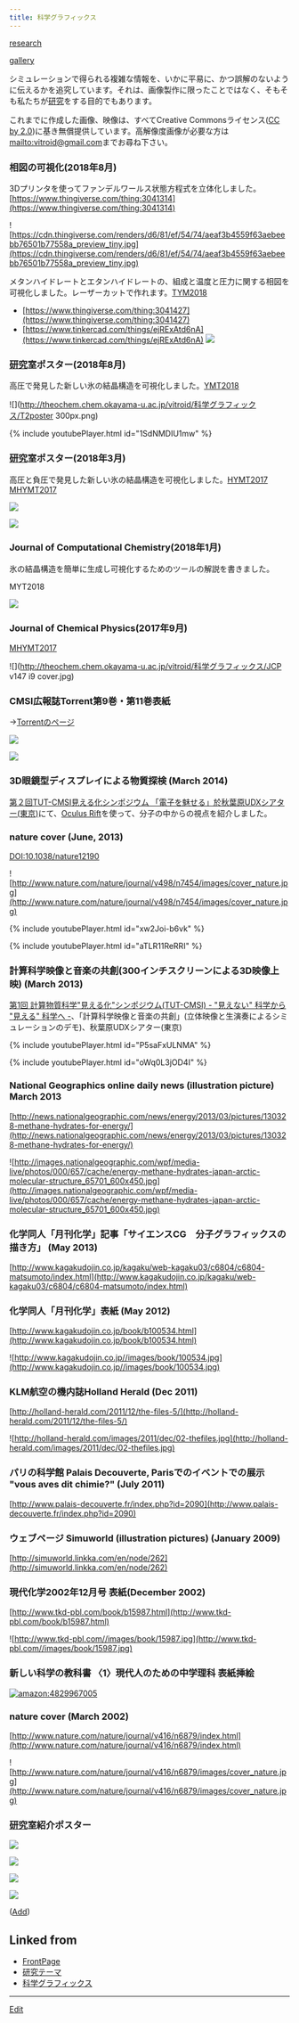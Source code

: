 ```yaml
---
title: 科学グラフィックス
---
```

[research](/research)

[gallery](/gallery)

シミュレーションで得られる複雑な情報を、いかに平易に、かつ誤解のないように伝えるかを追究しています。それは、画像製作に限ったことではなく、そもそも私たちが[研究](/研究)をする目的でもあります。



これまでに作成した画像、映像は、すべてCreative Commonsライセンス([CC by 2.0](http://creativecommons.org/licenses/by/2.0/deed.ja))に基き無償提供しています。高解像度画像が必要な方は[mailto:vitroid@gmail.com](mailto:vitroid@gmail.com)までお尋ね下さい。


### 相図の可視化(2018年8月)

3Dプリンタを使ってファンデルワールス状態方程式を立体化しました。 [https://www.thingiverse.com/thing:3041314](https://www.thingiverse.com/thing:3041314)

![https://cdn.thingiverse.com/renders/d6/81/ef/54/74/aeaf3b4559f63aebeebb76501b77558a_preview_tiny.jpg](https://cdn.thingiverse.com/renders/d6/81/ef/54/74/aeaf3b4559f63aebeebb76501b77558a_preview_tiny.jpg)



メタンハイドレートとエタンハイドレートの、組成と温度と圧力に関する相図を可視化しました。レーザーカットで作れます。[TYM2018](/TYM2018)

* [https://www.thingiverse.com/thing:3041427](https://www.thingiverse.com/thing:3041427)
* [https://www.tinkercad.com/things/ejRExAtd6nA](https://www.tinkercad.com/things/ejRExAtd6nA)
![](http://theochem.chem.okayama-u.ac.jp/vitroid/科学グラフィックス/mh.png)


### [研究](/研究)室ポスター(2018年8月)

高圧で発見した新しい氷の結晶構造を可視化しました。[YMT2018](/YMT2018)

![](http://theochem.chem.okayama-u.ac.jp/vitroid/科学グラフィックス/T2poster 300px.png)

{% include youtubePlayer.html id="1SdNMDIU1mw" %}


### [研究](/研究)室ポスター(2018年3月)

高圧と負圧で発見した新しい氷の結晶構造を可視化しました。[HYMT2017](/HYMT2017) [MHYMT2017](/MHYMT2017)

![](http://theochem.chem.okayama-u.ac.jp/vitroid/科学グラフィックス/deco8.jpg)

![](http://theochem.chem.okayama-u.ac.jp/vitroid/科学グラフィックス/8xFAU.jpg)


### Journal of Computational Chemistry(2018年1月)

氷の結晶構造を簡単に生成し可視化するためのツールの解説を書きました。

MYT2018

![](http://theochem.chem.okayama-u.ac.jp/vitroid/科学グラフィックス/jcc25119-toc-0001.png)


### Journal of Chemical Physics(2017年9月)

[MHYMT2017](/MHYMT2017)

![](http://theochem.chem.okayama-u.ac.jp/vitroid/科学グラフィックス/JCP v147 i9 cover.jpg)


### CMSI広報誌Torrent第9巻・第11巻表紙

→[Torrentのページ](http://torrent.cms-initiative.jp/)

![](http://theochem.chem.okayama-u.ac.jp/vitroid/科学グラフィックス/c91c908f-dedb-4a54-86df-b3ee471ecff8.png)

![](http://theochem.chem.okayama-u.ac.jp/vitroid/科学グラフィックス/o60adk.jpg)


### 3D眼鏡型ディスプレイによる物質探検 (March 2014)

[第２回TUT-CMSI見える化シンポジウム 「電子を魅せる」於秋葉原UDXシアター(東京)](http://www.cms-initiative.jp/ja/events/20140308_mieruka)にて、[Oculus Rift](http://www.oculusvr.com/)を使って、分子の中からの視点を紹介しました。


### nature cover (June, 2013)

<!-- nature cover (June 2013) -->
[DOI:10.1038/nature12190](https://doi.org/10.1038/nature12190)

![http://www.nature.com/nature/journal/v498/n7454/images/cover_nature.jpg](http://www.nature.com/nature/journal/v498/n7454/images/cover_nature.jpg)

{% include youtubePlayer.html id="xw2Joi-b6vk" %}

{% include youtubePlayer.html id="aTLR11ReRRI" %}


### 計算科学映像と音楽の共創(300インチスクリーンによる3D映像上映) (March 2013)

[第1回 計算物質科学"見える化"シンポジウム(TUT-CMSI) - "見えない" 科学から "見える" 科学へ -](http://www.cms-initiative.jp/ja/events/CMSI_events/20130305-scienceviz1)、「計算科学映像と音楽の共創」(立体映像と生演奏によるシミュレーションのデモ)、秋葉原UDXシアター(東京)

{% include youtubePlayer.html id="P5saFxULNMA" %}

{% include youtubePlayer.html id="oWq0L3jOD4I" %}


### National Geographics online daily news (illustration picture) March 2013

[http://news.nationalgeographic.com/news/energy/2013/03/pictures/130328-methane-hydrates-for-energy/](http://news.nationalgeographic.com/news/energy/2013/03/pictures/130328-methane-hydrates-for-energy/)

![http://images.nationalgeographic.com/wpf/media-live/photos/000/657/cache/energy-methane-hydrates-japan-arctic-molecular-structure_65701_600x450.jpg](http://images.nationalgeographic.com/wpf/media-live/photos/000/657/cache/energy-methane-hydrates-japan-arctic-molecular-structure_65701_600x450.jpg)


### 化学同人「月刊化学」記事「サイエンスCG　分子グラフィックスの描き方」 (May 2013)

[http://www.kagakudojin.co.jp/kagaku/web-kagaku03/c6804/c6804-matsumoto/index.html](http://www.kagakudojin.co.jp/kagaku/web-kagaku03/c6804/c6804-matsumoto/index.html)


### 化学同人「月刊化学」表紙 (May 2012)

[http://www.kagakudojin.co.jp/book/b100534.html](http://www.kagakudojin.co.jp/book/b100534.html)

![http://www.kagakudojin.co.jp//images/book/100534.jpg](http://www.kagakudojin.co.jp//images/book/100534.jpg)


### KLM航空の機内誌Holland Herald (Dec 2011)

[http://holland-herald.com/2011/12/the-files-5/](http://holland-herald.com/2011/12/the-files-5/)

![http://holland-herald.com/images/2011/dec/02-thefiles.jpg](http://holland-herald.com/images/2011/dec/02-thefiles.jpg)


### パリの科学館 Palais Decouverte, Parisでのイベントでの展示 "vous aves dit chimie?" (July 2011)

[http://www.palais-decouverte.fr/index.php?id=2090](http://www.palais-decouverte.fr/index.php?id=2090)


### ウェブページ Simuworld (illustration pictures) (January 2009)

[http://simuworld.linkka.com/en/node/262](http://simuworld.linkka.com/en/node/262)


### 現代化学2002年12月号 表紙(December 2002)

[http://www.tkd-pbl.com/book/b15987.html](http://www.tkd-pbl.com/book/b15987.html)

![http://www.tkd-pbl.com//images/book/15987.jpg](http://www.tkd-pbl.com//images/book/15987.jpg)


### 新しい科学の教科書 〈1〉現代人のための中学理科 表紙挿絵

[![amazon:4829967005](http://images-jp.amazon.com/images/P/4829967005.09.LZZZZZZZ.jpg)](http://www.amazon.co.jp/exec/obidos/ASIN/4829967005)


### nature cover (March 2002)

[http://www.nature.com/nature/journal/v416/n6879/index.html](http://www.nature.com/nature/journal/v416/n6879/index.html)

![http://www.nature.com/nature/journal/v416/n6879/images/cover_nature.jpg](http://www.nature.com/nature/journal/v416/n6879/images/cover_nature.jpg)


### [研究](/研究)室紹介ポスター

![](http://theochem.chem.okayama-u.ac.jp/vitroid/科学グラフィックス/xx-4.png)

![](http://theochem.chem.okayama-u.ac.jp/vitroid/科学グラフィックス/xx-5.png)

![](http://theochem.chem.okayama-u.ac.jp/vitroid/科学グラフィックス/freezing2.jpg)

![](http://theochem.chem.okayama-u.ac.jp/vitroid/科学グラフィックス/2006HomeComing.png)

([Add](/Add))





## Linked from

* [FrontPage](/FrontPage)
* [研究テーマ](/研究テーマ)
* [科学グラフィックス](/科学グラフィックス)


----

[Edit](https://github.com/vitroid/vitroid.github.io/edit/master/MD/科学グラフィックス.md)

